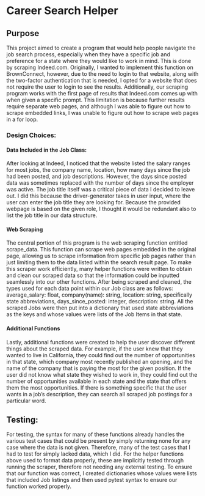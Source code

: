 # Career Search Helper

## Purpose
This project aimed to create a program that would help people navigate the job search process, especially when they have a specific job and preference for a state where they would like to work in mind. This is done by scraping Indeed.com. Originally, I wanted to implement this function on BrownConnect, however, due to the need to login to that website, along with the two-factor authentication that is needed, I opted for a website that does not require the user to login to see the results. Additionally, our scraping program works with the first page of results that Indeed.com comes up with when given a specific prompt. This limitation is because further results require separate web pages, and although I was able to figure out how to scrape embedded links, I was unable to figure out how to scrape web pages in a for loop. 

### Design Choices:
#### Data Included in the Job Class:
After looking at Indeed, I noticed that the website listed the salary ranges for most jobs, the company name, location, how many days since the job had been posted, and job descriptions. However, the days since posted data was sometimes replaced with the number of days since the employer was active. The job title itself was a critical piece of data I decided to leave out. I did this because the driver-generator takes in user input, where the user can enter the job title they are looking for. Because the provided webpage is based on the given role, I thought it would be redundant also to list the job title in our data structure. 

#### Web Scraping
The central portion of this program is the web scraping function entitled scrape_data. This function can scrape web pages embedded in the original page, allowing us to scrape information from specific job pages rather than just limiting them to the data listed within the search result page. To make this scraper work efficiently, many helper functions were written to obtain and clean our scraped data so that the information could be inputted seamlessly into our other functions. After being scraped and cleaned, the types used for each data point within our Job class are as follows: average_salary: float, company(name): string, location: string, specifically state abbreviations, days_since_posted: integer, description: string. All the scraped Jobs were then put into a dictionary that used state abbreviations as the keys and whose values were lists of the Job Items in that state. 

#### Additional Functions
Lastly, additional functions were created to help the user discover different things about the scraped data. For example, if the user knew that they wanted to live in California, they could find out the number of opportunities in that state, which company most recently published an opening, and the name of the company that is paying the most for the given position. If the user did not know what state they wished to work in, they could find out the number of opportunities available in each state and the state that offers them the most opportunities. If there is something specific that the user wants in a job’s description, they can search all scraped job postings for a particular word. 

## Testing: 
For testing, the syntax for many of these functions already handles the various test cases that could be present by simply returning none for any case where the data is not given. Therefore, many of the test cases that I had to test for simply lacked data, which I did. For the helper functions above used to format data properly, these are implicitly tested through running the scraper, therefore not needing any external testing. To ensure that our function was correct, I created dictionaries whose values were lists that included Job listings and then used pytest syntax to ensure our function worked properly. 
